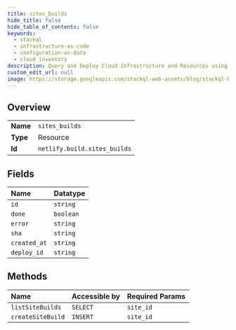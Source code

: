 ```yaml
---
title: sites_builds
hide_title: false
hide_table_of_contents: false
keywords:
  - stackql
  - infrastructure-as-code
  - configuration-as-data
  - cloud inventory
description: Query and Deploy Cloud Infrastructure and Resources using SQL
custom_edit_url: null
image: https://storage.googleapis.com/stackql-web-assets/blog/stackql-blog-post-featured-image.png
---
```

  
    

## Overview
<table><tbody>
<tr><td><b>Name</b></td><td><code>sites_builds</code></td></tr>
<tr><td><b>Type</b></td><td>Resource</td></tr>
<tr><td><b>Id</b></td><td><code>netlify.build.sites_builds</code></td></tr>
</tbody></table>

## Fields
| Name | Datatype |
|:-----|:---------|
| `id` | `string` |
| `done` | `boolean` |
| `error` | `string` |
| `sha` | `string` |
| `created_at` | `string` |
| `deploy_id` | `string` |
## Methods
| Name | Accessible by | Required Params |
|:-----|:--------------|:----------------|
| `listSiteBuilds` | `SELECT` | `site_id` |
| `createSiteBuild` | `INSERT` | `site_id` |
